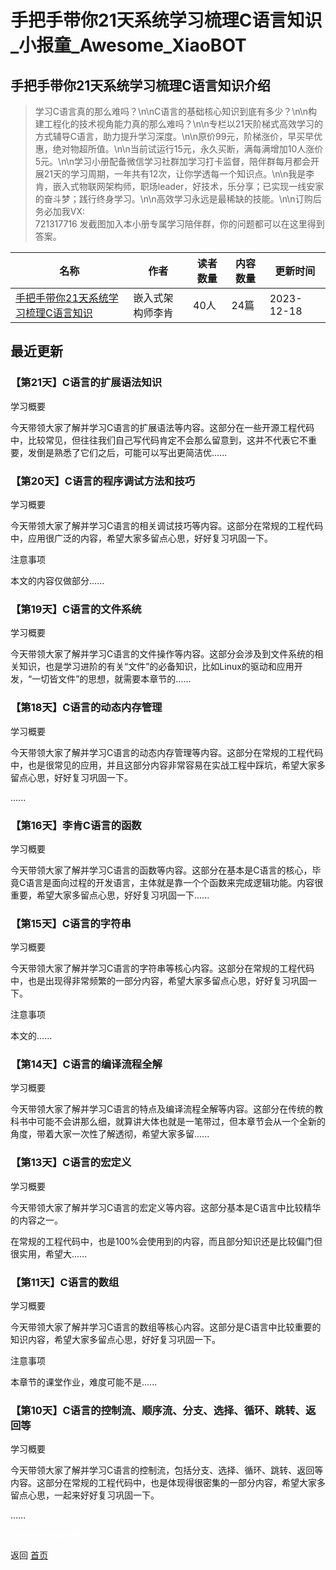 # 手把手带你21天系统学习梳理C语言知识_小报童_Awesome_XiaoBOT

## 手把手带你21天系统学习梳理C语言知识介绍
> 学习C语言真的那么难吗？\n\nC语言的基础核心知识到底有多少？\n\n构建工程化的技术视角能力真的那么难吗？\n\n专栏以21天阶梯式高效学习的方式辅导C语言，助力提升学习深度。\n\n原价99元，阶梯涨价，早买早优惠，绝对物超所值。\n\n当前试运行15元，永久买断，满每满增加10人涨价5元。\n\n学习小册配备微信学习社群加学习打卡监督，陪伴群每月都会开展21天的学习周期，一年共有12次，让你学透每一个知识点。\n\n我是李肯，嵌入式物联网架构师，职场leader，好技术，乐分享；已实现一线安家的奋斗梦；践行终身学习。\n\n高效学习永远是最稀缺的技能。\n\n订购后务必加我VX:  
721317716 发截图加入本小册专属学习陪伴群，你的问题都可以在这里得到答案。  
  


|名称|作者|读者数量|内容数量|更新时间|
|---|---|---|---|---|
|[手把手带你21天系统学习梳理C语言知识](https://xiaobot.net/p/recan_ruankao?refer=9c3f1c95-a052-465a-9902-f6d75080262a)|嵌入式架构师李肯|40人|24篇|2023-12-18|

## 最近更新
### 【第21天】C语言的扩展语法知识

学习概要

今天带领大家了解并学习C语言的扩展语法等内容。这部分在一些开源工程代码中，比较常见，但往往我们自己写代码肯定不会那么留意到，这并不代表它不重要，发倒是熟悉了它们之后，可能可以写出更简洁优......

### 【第20天】C语言的程序调试方法和技巧

学习概要

今天带领大家了解并学习C语言的相关调试技巧等内容。这部分在常规的工程代码中，应用很广泛的内容，希望大家多留点心思，好好复习巩固一下。

注意事项

本文的内容仅做部分......

### 【第19天】C语言的文件系统

学习概要

今天带领大家了解并学习C语言的文件操作等内容。这部分会涉及到文件系统的相关知识，也是学习进阶的有关“文件”的必备知识，比如Linux的驱动和应用开发，“一切皆文件”的思想，就需要本章节的......

### 【第18天】C语言的动态内存管理

学习概要

今天带领大家了解并学习C语言的动态内存管理等内容。这部分在常规的工程代码中，也是很常见的应用，并且这部分内容非常容易在实战工程中踩坑，希望大家多留点心思，好好复习巩固一下。

......

### 【第16天】李肯C语言的函数

学习概要

今天带领大家了解并学习C语言的函数等内容。这部分在基本是C语言的核心，毕竟C语言是面向过程的开发语言，主体就是靠一个个函数来完成逻辑功能。内容很重要，希望大家多留点心思，好好复习巩固一下......

### 【第15天】C语言的字符串

学习概要

今天带领大家了解并学习C语言的字符串等核心内容。这部分在常规的工程代码中，也是出现得非常频繁的一部分内容，希望大家多留点心思，好好复习巩固一下。

注意事项

本文的......

### 【第14天】C语言的编译流程全解

学习概要

今天带领大家了解并学习C语言的特点及编译流程全解等内容。这部分在传统的教科书中可能不会讲那么细，就算讲大体也就是一笔带过，但本章节会从一个全新的角度，带着大家一次性了解透彻，希望大家多留......

### 【第13天】C语言的宏定义

学习概要

今天带领大家了解并学习C语言的宏定义等内容。这部分基本是C语言中比较精华的内容之一。

在常规的工程代码中，也是100%会使用到的内容，而且部分知识还是比较偏门但很实用，希望大......

### 【第11天】C语言的数组

学习概要

今天带领大家了解并学习C语言的数组等核心内容。这部分是C语言中比较重要的知识内容，希望大家多留点心思，好好复习巩固一下。

注意事项

本章节的课堂作业，难度可能不是......

### 【第10天】C语言的控制流、顺序流、分支、选择、循环、跳转、返回等

学习概要

今天带领大家了解并学习C语言的控制流，包括分支、选择、循环、跳转、返回等内容。这部分在常规的工程代码中，也是体现得很密集的一部分内容，希望大家多留点心思，一起来好好复习巩固一下。

......


<a href="https://github.com/Reno9527/awesome-xiaobot" style="color: white; text-decoration: none;">awesome-xiaobot</a>

返回 [首页](../README.md)
